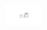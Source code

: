 
<img width="100px" src="https://github.com/AugustoSAP/primeiro-repositorio/blob/main/assets/Easy%20Shopping.png">
  


